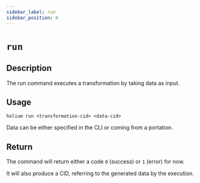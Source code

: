 ```yaml
---
sidebar_label: run
sidebar_position: 6
---
```


# `run`

## Description

The run command executes a transformation by taking data as input.

## Usage

`holium run <transformation-cid> <data-cid>`

Data can be either specified in the CLI or coming from a portation.
<!-- TODO how to integrate portation -->

## Return

The command will return either a code `0` (success) or `1` (error) for now.

It will also produce a CID, referring to the generated data by the execution.

